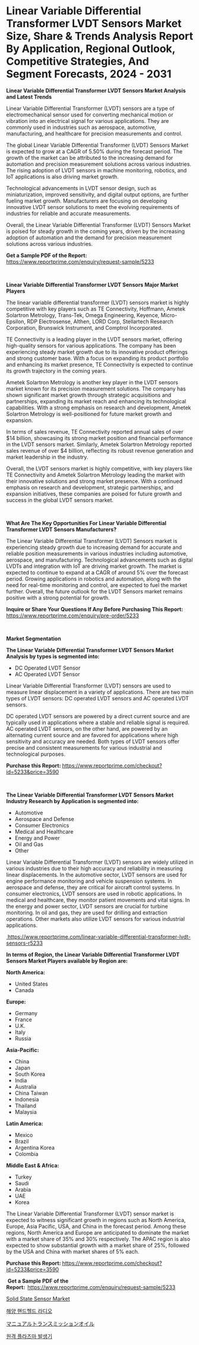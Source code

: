 <p><h1>Linear Variable Differential Transformer LVDT Sensors Market Size, Share & Trends Analysis Report By Application, Regional Outlook, Competitive Strategies, And Segment Forecasts, 2024 - 2031</h1></p><p><strong>Linear Variable Differential Transformer LVDT Sensors Market Analysis and Latest Trends</strong></p>
<p><p>Linear Variable Differential Transformer (LVDT) sensors are a type of electromechanical sensor used for converting mechanical motion or vibration into an electrical signal for various applications. They are commonly used in industries such as aerospace, automotive, manufacturing, and healthcare for precision measurements and control.</p><p>The global Linear Variable Differential Transformer (LVDT) Sensors Market is expected to grow at a CAGR of 5.50% during the forecast period. The growth of the market can be attributed to the increasing demand for automation and precision measurement solutions across various industries. The rising adoption of LVDT sensors in machine monitoring, robotics, and IoT applications is also driving market growth.</p><p>Technological advancements in LVDT sensor design, such as miniaturization, improved sensitivity, and digital output options, are further fueling market growth. Manufacturers are focusing on developing innovative LVDT sensor solutions to meet the evolving requirements of industries for reliable and accurate measurements.</p><p>Overall, the Linear Variable Differential Transformer (LVDT) Sensors Market is poised for steady growth in the coming years, driven by the increasing adoption of automation and the demand for precision measurement solutions across various industries.</p></p>
<p><strong>Get a Sample PDF of the Report:&nbsp;</strong> <a href="https://www.reportprime.com/enquiry/request-sample/5233">https://www.reportprime.com/enquiry/request-sample/5233</a></p>
<p>&nbsp;</p>
<p><strong>Linear Variable Differential Transformer LVDT Sensors Major Market Players</strong></p>
<p><p>The linear variable differential transformer (LVDT) sensors market is highly competitive with key players such as TE Connectivity, Hoffmann, Ametek Solartron Metrology, Trans-Tek, Omega Engineering, Keyence, Micro-Epsilon, RDP Electrosense, Althen, LORD Corp, Stellartech Research Corporation, Brunswick Instrument, and Comptrol Incorporated. </p><p>TE Connectivity is a leading player in the LVDT sensors market, offering high-quality sensors for various applications. The company has been experiencing steady market growth due to its innovative product offerings and strong customer base. With a focus on expanding its product portfolio and enhancing its market presence, TE Connectivity is expected to continue its growth trajectory in the coming years.</p><p>Ametek Solartron Metrology is another key player in the LVDT sensors market known for its precision measurement solutions. The company has shown significant market growth through strategic acquisitions and partnerships, expanding its market reach and enhancing its technological capabilities. With a strong emphasis on research and development, Ametek Solartron Metrology is well-positioned for future market growth and expansion.</p><p>In terms of sales revenue, TE Connectivity reported annual sales of over $14 billion, showcasing its strong market position and financial performance in the LVDT sensors market. Similarly, Ametek Solartron Metrology reported sales revenue of over $4 billion, reflecting its robust revenue generation and market leadership in the industry.</p><p>Overall, the LVDT sensors market is highly competitive, with key players like TE Connectivity and Ametek Solartron Metrology leading the market with their innovative solutions and strong market presence. With a continued emphasis on research and development, strategic partnerships, and expansion initiatives, these companies are poised for future growth and success in the global LVDT sensors market.</p></p>
<p>&nbsp;</p>
<p><strong>What Are The Key Opportunities For Linear Variable Differential Transformer LVDT Sensors Manufacturers?</strong></p>
<p><p>The Linear Variable Differential Transformer (LVDT) Sensors market is experiencing steady growth due to increasing demand for accurate and reliable position measurements in various industries including automotive, aerospace, and manufacturing. Technological advancements such as digital LVDTs and integration with IoT are driving market growth. The market is expected to continue to expand at a CAGR of around 5% over the forecast period. Growing applications in robotics and automation, along with the need for real-time monitoring and control, are expected to fuel the market further. Overall, the future outlook for the LVDT Sensors market remains positive with a strong potential for growth.</p></p>
<p><strong>Inquire or Share Your Questions If Any Before Purchasing This Report:</strong> <a href="https://www.reportprime.com/enquiry/pre-order/5233">https://www.reportprime.com/enquiry/pre-order/5233</a></p>
<p>&nbsp;</p>
<p><strong>Market Segmentation</strong></p>
<p><strong>The Linear Variable Differential Transformer LVDT Sensors Market Analysis by types is segmented into:</strong></p>
<p><ul><li>DC Operated LVDT Sensor</li><li>AC Operated LVDT Sensor</li></ul></p>
<p><p>Linear Variable Differential Transformer (LVDT) sensors are used to measure linear displacement in a variety of applications. There are two main types of LVDT sensors: DC operated LVDT sensors and AC operated LVDT sensors. </p><p>DC operated LVDT sensors are powered by a direct current source and are typically used in applications where a stable and reliable signal is required. AC operated LVDT sensors, on the other hand, are powered by an alternating current source and are favored for applications where high sensitivity and accuracy are needed. Both types of LVDT sensors offer precise and consistent measurements for various industrial and technological purposes.</p></p>
<p><strong>Purchase this Report:&nbsp;</strong><a href="https://www.reportprime.com/checkout?id=5233&price=3590">https://www.reportprime.com/checkout?id=5233&price=3590</a></p>
<p>&nbsp;</p>
<p><strong>The Linear Variable Differential Transformer LVDT Sensors Market Industry Research by Application is segmented into:</strong></p>
<p><ul><li>Automotive</li><li>Aerospace and Defense</li><li>Consumer Electronics</li><li>Medical and Healthcare</li><li>Energy and Power</li><li>Oil and Gas</li><li>Other</li></ul></p>
<p><p>Linear Variable Differential Transformer (LVDT) sensors are widely utilized in various industries due to their high accuracy and reliability in measuring linear displacements. In the automotive sector, LVDT sensors are used for engine performance monitoring and vehicle suspension systems. In aerospace and defense, they are critical for aircraft control systems. In consumer electronics, LVDT sensors are used in robotic applications. In medical and healthcare, they monitor patient movements and vital signs. In the energy and power sector, LVDT sensors are crucial for turbine monitoring. In oil and gas, they are used for drilling and extraction operations. Other markets also utilize LVDT sensors for various industrial applications.</p></p>
<p><a href="https://www.reportprime.com/linear-variable-differential-transformer-lvdt-sensors-r5233">&nbsp;https://www.reportprime.com/linear-variable-differential-transformer-lvdt-sensors-r5233</a></p>
<p><strong>In terms of Region, the Linear Variable Differential Transformer LVDT Sensors Market Players available by Region are:</strong></p>
<p>
    <p> <strong> North America: </strong>
        <ul>
            <li>United States</li>
            <li>Canada</li>
        </ul>
        </p> 
    <p> <strong> Europe: </strong>
        <ul>
            <li>Germany</li>
            <li>France</li>
            <li>U.K.</li>
            <li>Italy</li>
            <li>Russia</li>
        </ul>
        </p> 
    <p> <strong> Asia-Pacific: </strong>
        <ul>
            <li>China</li>
            <li>Japan</li>
            <li>South Korea</li>
            <li>India</li>
            <li>Australia</li>
            <li>China Taiwan</li>
            <li>Indonesia</li>
            <li>Thailand</li>
            <li>Malaysia</li>
        </ul>
        </p> 
    <p> <strong> Latin America: </strong>
        <ul>
            <li>Mexico</li>
            <li>Brazil</li>
            <li>Argentina Korea</li>
            <li>Colombia</li>
        </ul>
        </p> 
    <p> <strong> Middle East & Africa: </strong>
        <ul>
            <li>Turkey</li>
            <li>Saudi</li>
            <li>Arabia</li>
            <li>UAE</li>
            <li>Korea</li>
        </ul>
    </p>
    </p>
<p><p>The Linear Variable Differential Transformer (LVDT) sensor market is expected to witness significant growth in regions such as North America, Europe, Asia Pacific, USA, and China in the forecast period. Among these regions, North America and Europe are anticipated to dominate the market with a market share of 35% and 30% respectively. The APAC region is also expected to show substantial growth with a market share of 25%, followed by the USA and China with market shares of 5% each.</p></p>
<p><strong>Purchase this Report: </strong><a href="https://www.reportprime.com/checkout?id=5233&price=3590">https://www.reportprime.com/checkout?id=5233&price=3590</a></p>
<p>&nbsp;<strong>Get a Sample PDF of the Report:&nbsp;&nbsp;</strong><a href="https://www.reportprime.com/enquiry/request-sample/5233">https://www.reportprime.com/enquiry/request-sample/5233</a></p>
<p><strong></strong></p>
<p><p><a href="https://github.com/KeeganBarrows2023/Market-Research-Report-List-1/blob/main/solid-state-sensor-market.md">Solid State Sensor Market</a></p><p><a href="https://github.com/RickyMetzDVM/Market-Research-Report-List-1/blob/main/439520970582.md">해양 핸드헬드 라디오</a></p><p><a href="https://github.com/MacyOrn/Market-Research-Report-List-1/blob/main/142221774014.md">マニュアルトランスミッションオイル</a></p><p><a href="https://github.com/TitusBoyer1/Market-Research-Report-List-1/blob/main/251288670581.md">원격 플라즈마 발생기</a></p></p>